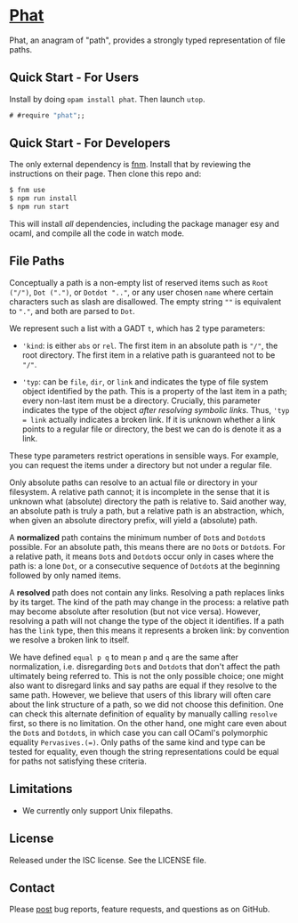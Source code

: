 # [Phat](https://github.com/solvuu/phat)
Phat, an anagram of "path", provides a strongly typed representation
of file paths.

## Quick Start - For Users
Install by doing `opam install phat`. Then launch `utop`.

```ocaml
# #require "phat";;
```

## Quick Start - For Developers
The only external dependency is [fnm](https://github.com/Schniz/fnm). Install
that by reviewing the instructions on their page. Then clone this repo and:

```bash
$ fnm use
$ npm run install
$ npm run start
```

This will install *all* dependencies, including the package manager esy and
ocaml, and compile all the code in watch mode.

## File Paths
Conceptually a path is a non-empty list of reserved items such as
`Root ("/")`, `Dot (".")`, or `Dotdot ".."`, or any user chosen `name`
where certain characters such as slash are disallowed. The empty
string `""` is equivalent to `"."`, and both are parsed to `Dot`.

We represent such a list with a GADT `t`, which has 2 type parameters:

- `'kind`: is either `abs` or `rel`. The first item in an absolute
  path is `"/"`, the root directory. The first item in a relative path
  is guaranteed not to be `"/"`.

- `'typ`: can be `file`, `dir`, or `link` and indicates the type of
  file system object identified by the path. This is a property of the
  last item in a path; every non-last item must be a
  directory. Crucially, this parameter indicates the type of the
  object *after resolving symbolic links*. Thus, `'typ = link`
  actually indicates a broken link. If it is unknown whether a link
  points to a regular file or directory, the best we can do is denote
  it as a link.

These type parameters restrict operations in sensible ways. For
example, you can request the items under a directory but not under a
regular file.

Only absolute paths can resolve to an actual file or directory in your
filesystem. A relative path cannot; it is incomplete in the sense that
it is unknown what (absolute) directory the path is relative to. Said
another way, an absolute path is truly a path, but a relative path is
an abstraction, which, when given an absolute directory prefix, will
yield a (absolute) path.

A **normalized** path contains the minimum number of `Dot`s and
`Dotdot`s possible. For an absolute path, this means there are no
`Dot`s or `Dotdot`s. For a relative path, it means `Dot`s and
`Dotdot`s occur only in cases where the path is: a lone `Dot`, or a
consecutive sequence of `Dotdot`s at the beginning followed by only
named items.

A **resolved** path does not contain any links. Resolving a path
replaces links by its target. The kind of the path may change in the
process: a relative path may become absolute after resolution (but not
vice versa). However, resolving a path will not change the type of the
object it identifies. If a path has the `link` type, then this means
it represents a broken link: by convention we resolve a broken link to
itself.

We have defined `equal p q` to mean `p` and `q` are the same after
normalization, i.e. disregarding `Dot`s and `Dotdot`s that don't
affect the path ultimately being referred to. This is not the only
possible choice; one might also want to disregard links and say paths
are equal if they resolve to the same path. However, we believe that
users of this library will often care about the link structure of a
path, so we did not choose this definition. One can check this
alternate definition of equality by manually calling `resolve` first,
so there is no limitation. On the other hand, one might care even
about the `Dot`s and `Dotdot`s, in which case you can call OCaml's
polymorphic equality `Pervasives.(=)`. Only paths of the same kind and
type can be tested for equality, even though the string
representations could be equal for paths not satisfying these
criteria.

## Limitations
* We currently only support Unix filepaths.

## License
Released under the ISC license. See the LICENSE file.

## Contact
Please [post](https://github.com/solvuu/phat/issues) bug reports,
feature requests, and questions as on GitHub.
